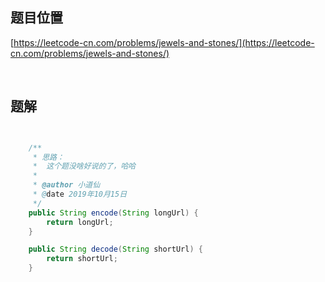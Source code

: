 ## 题目位置

[https://leetcode-cn.com/problems/jewels-and-stones/](https://leetcode-cn.com/problems/jewels-and-stones/)

<br/>

## 题解

```java


    /**
     * 思路：
     *  这个题没啥好说的了，哈哈
     *
     * @author 小道仙
     * @date 2019年10月15日
     */
    public String encode(String longUrl) {   
        return longUrl;
    }

    public String decode(String shortUrl) {
        return shortUrl;
    }

```